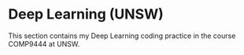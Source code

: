 # Deep Learning (UNSW)

This section contains my Deep Learning coding practice in the course COMP9444 at UNSW.


